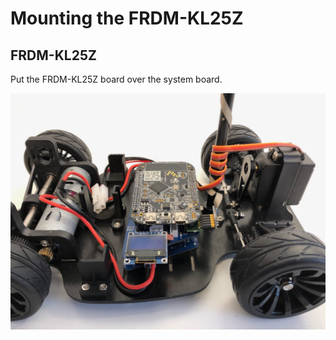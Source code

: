 # Mounting the FRDM-KL25Z

## FRDM-KL25Z

Put the FRDM-KL25Z board over the system board. 

![FRDM-KL25Z mount](../../../../.gitbook/assets/img_1941.jpeg)

